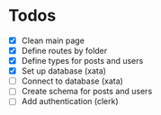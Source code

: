 # Todos

- [x] Clean main page
- [x] Define routes by folder
- [x] Define types for posts and users
- [x] Set up database (xata)
- [ ] Connect to database (xata)
- [ ] Create schema for posts and users
- [ ] Add authentication (clerk)
